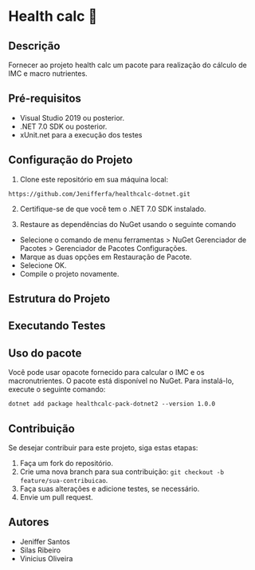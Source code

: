 # Health calc 💪

## Descrição
Fornecer ao projeto health calc um pacote para realização do cálculo de IMC e macro nutrientes.

## Pré-requisitos

- Visual Studio 2019 ou posterior.
- .NET 7.0 SDK ou posterior.
- xUnit.net para a execução dos testes

## Configuração do Projeto

1. Clone este repositório em sua máquina local:
```
https://github.com/Jenifferfa/healthcalc-dotnet.git
```

2. Certifique-se de que você tem o .NET 7.0 SDK instalado.

3. Restaure as dependências do NuGet usando o seguinte comando

  - Selecione o comando de menu ferramentas > NuGet Gerenciador de Pacotes > Gerenciador de Pacotes Configurações.
  - Marque as duas opções em Restauração de Pacote.
  - Selecione OK.
  - Compile o projeto novamente.


## Estrutura do Projeto


## Executando Testes


## Uso do pacote

Você pode usar opacote fornecido para calcular o IMC e os macronutrientes. O pacote está disponível no NuGet. Para instalá-lo, execute o seguinte comando:

```
dotnet add package healthcalc-pack-dotnet2 --version 1.0.0

````

## Contribuição

Se desejar contribuir para este projeto, siga estas etapas:

1. Faça um fork do repositório.
2. Crie uma nova branch para sua contribuição: `git checkout -b feature/sua-contribuicao`.
3. Faça suas alterações e adicione testes, se necessário.
4. Envie um pull request.

## Autores
- Jeniffer Santos
- Silas Ribeiro
- Vinicius Oliveira


